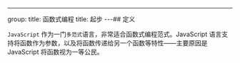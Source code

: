 ---
group:
  title: 函数式编程
title: 起步
---## 定义

`JavaScript` 作为一门`多范式`语言，非常适合函数式编程范式。JavaScript 语言支持将函数作为参数，以及将函数传递给另一个函数等特性——主要原因是 JavaScript 将函数视为一等公民。
